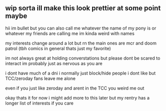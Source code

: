 ## wip sorta ill make this look prettier at some point maybe
hii im bullet but you can also call me whatever the name of my pony is or whatever my friends are calling me im kinda weird with names

my interests change around a lot but rn the main ones are mcr and doom patrol (tbh comics in general thats just my favorite)

im not always great at holding converstations but please dont be scared to interact im probably just as nervous as you are


i dont have much of a dni i normally just block/hide people i dont like but TCC/zeroday fans leave me alone

even if you just like zeroday and arent in the TCC you weird me out


okay thats it for now i might add more to this later but my rentry has a longer list of interests if you care
